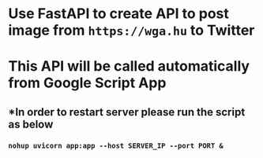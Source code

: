 # Use FastAPI to create API to post image from `https://wga.hu` to Twitter
# This API will be called automatically from Google Script App

## *In order to restart server please run the script as below 
### `nohup uvicorn app:app --host SERVER_IP --port PORT &`
